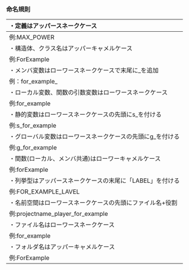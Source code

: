 ### 命名規則
|・定義はアッパースネークケース |
|:-|
|例:MAX_POWER|
|・構造体、クラス名はアッパーキャメルケース|
|例:ForExample|
|・メンバ変数はローワースネークケースで末尾に_を追加|
|例：for_example_|
|・ローカル変数、関数の引数変数はローワースネークケース|
|例:for_example|
|・静的変数はローワースネークケースの先頭にs_を付ける|
|例:s_for_example|
|・グローバル変数はローワースネークケースの先頭にg_を付ける|
|例:g_for_example|
|・関数(ローカル、メンバ共通)はローワーキャメルケース|
|例:forExample|
|・列挙型はアッパースネークケースの末尾に「LABEL」を付ける|
|例:FOR_EXAMPLE_LAVEL|
|・名前空間はローワースネークケースの先頭にファイル名+役割|
|例:projectname_player_for_example|
|・ファイル名はローワースネークケース|
|例:for_example|
|・フォルダ名はアッパーキャメルケース|
|例:ForExample|
